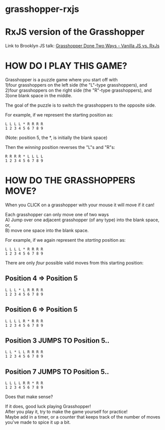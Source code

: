 # grasshopper-rxjs
RxJS version of the Grasshopper
===============================

Link to Brooklyn JS talk: [Grasshopper Done Two Ways - Vanilla JS vs. RxJs](https://docs.google.com/presentation/d/16Ylz_2xWelr4W4QG15XmID6vd6ugAvZqQIXuHe20YBE/edit?usp=sharing)

HOW DO I PLAY THIS GAME?
========================
Grasshopper is a puzzle game where you start off with  
1)four grasshoppers on the left side (the "L"-type grasshoppers), and  
2)four grasshoppers on the right side (the "R"-type grasshoppers), and  
3)one blank space in the middle.  

The goal of the puzzle is to switch the grasshoppers to the opposite side.  

For example, if we represent the starting position as:  

`L L L L * R R R R`  
`1 2 3 4 5 6 7 8 9`  

(Note: position 5, the *, is initially the blank space)  

Then the *winning* position reverses the "L"s and "R"s:  

`R R R R * L L L L`  
`1 2 3 4 5 6 7 8 9`  


HOW DO THE GRASSHOPPERS MOVE?
=============================
When you CLICK on a grasshopper with your mouse it will move if it can!  

Each grasshopper can only move one of two ways  
A) Jump over one adjacent grasshopper (of any type) into the blank space, or,  
B) move one space into the blank space.  



For example, if we again represent the *starting* position as:  

`L L L L * R R R R`  
`1 2 3 4 5 6 7 8 9`  



There are only *four* possible valid moves from this starting position:  

Position 4 => Position 5  
---------------------------------------
`L L L * L R R R R`  
`1 2 3 4 5 6 7 8 9`  


Position 6 => Position 5
---------------------------------------
`L L L L R * R R R`  
`1 2 3 4 5 6 7 8 9`  



Position 3 JUMPS TO Position 5..
---------------------------------------
`L L * L L R R R R`  
`1 2 3 4 5 6 7 8 9`   



Position 7 JUMPS TO Position 5..
---------------------------------------
`L L L L R R * R R`  
`1 2 3 4 5 6 7 8 9`   


Does that make sense? 

If it does, good luck playing Grasshopper!  
After you play it, try to make the game yourself for practice!  
Maybe add in a timer, or a counter that keeps track of the number of moves you've made to spice it up a bit.
